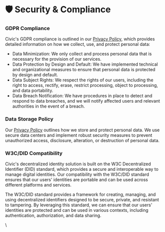 # 🛡️ Security & Compliance

### GDPR Compliance

Civic's GDPR compliance is outlined in our [Privacy Policy](https://www.civic.com/legal/privacy-policy), which provides detailed information on how we collect, use, and protect personal data:

* Data Minimization: We only collect and process personal data that is necessary for the provision of our services.
* Data Protection by Design and Default: We have implemented technical and organizational measures to ensure that personal data is protected by design and default.
* Data Subject Rights: We respect the rights of our users, including the right to access, rectify, erase, restrict processing, object to processing, and data portability.
* Data Breach Notification: We have procedures in place to detect and respond to data breaches, and we will notify affected users and relevant authorities in the event of a breach.

### Data Storage Policy

Our [Privacy Policy](https://www.civic.com/legal/privacy-policy-civic-pass-v1/) outlines how we store and protect personal data. We use secure data centers and implement robust security measures to prevent unauthorized access, disclosure, alteration, or destruction of personal data.

### W3C/DID Compatibility

Civic's decentralized identity solution is built on the W3C Decentralized Identifier (DID) standard, which provides a secure and interoperable way to manage digital identities. Our compatibility with the W3C/DID standard ensures that our users' identities are portable and can be used across different platforms and services.

The W3C/DID standard provides a framework for creating, managing, and using decentralized identifiers designed to be secure, private, and resistant to tampering. By leveraging this standard, we can ensure that our users' identities are protected and can be used in various contexts, including authentication, authorization, and data sharing.

\
